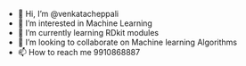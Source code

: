 - 👋 Hi, I’m @venkatacheppali
- 👀 I’m interested in Machine Learning 
- 🌱 I’m currently learning RDkit modules
- 💞️ I’m looking to collaborate on Machine learning Algorithms
- 📫 How to reach me 9910868887

<!---
venkatacheppali/venkatacheppali is a ✨ special ✨ repository because its `README.md` (this file) appears on your GitHub profile.
You can click the Preview link to take a look at your changes.
--->

